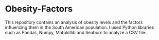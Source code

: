 # Obesity-Factors

This repository contains an analysis of obesity levels and the factors influencing them in the South American population. I used Python libraries such as Pandas, Numpy, Matplotlib and Seaborn to analyze a CSV file.
